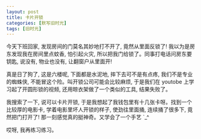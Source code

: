 ```yaml
---
layout: post
title: 卡片开锁
categories: [默写旧时光]
tags: [旧时光]
---
```


今天下班回家, 发现房间的门莫名其妙地打不开了, 竟然从里面反锁了! 我以为是房东发现我在房间里点蚊香, 怕引起火灾, 所以把我门给锁了。同事打电话问房东要钥匙, 说没有, 物业也没有, 让翻窗户从里面开!

真是日了狗了, 这是六楼呢, 下面都是水泥地, 摔下去可不是有点疼, 我们不是专业的蜘蛛侠, 不能冒这个险。叫开锁公司可能会比较麻烦, 于是我们在 youtobe 上学习起了开圆形锁的视频, 还用晾衣架做了一个类似的工具, 结果失败了。

我搜索了一下, 说可以卡片开锁, 于是我想起了我钱包里有十几张卡呀。找到一个比较厚的电影卡, 学着电影里坏人开锁的样子, 使劲往里面捅, 连续捅了很多下, 竟然把门打开了! 那一刻感觉真的挺神奇。又学会了一个手艺 \`_^

哎呀, 我再练习练习。
